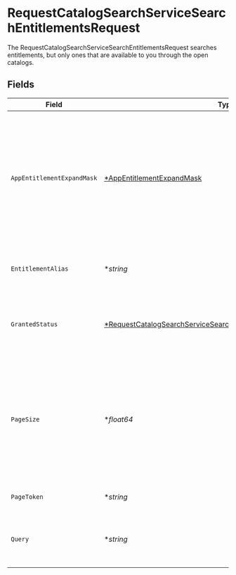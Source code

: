# RequestCatalogSearchServiceSearchEntitlementsRequest

 The RequestCatalogSearchServiceSearchEntitlementsRequest searches entitlements, but only ones that are available to you through the open catalogs.



## Fields

| Field                                                                                                                                                          | Type                                                                                                                                                           | Required                                                                                                                                                       | Description                                                                                                                                                    |
| -------------------------------------------------------------------------------------------------------------------------------------------------------------- | -------------------------------------------------------------------------------------------------------------------------------------------------------------- | -------------------------------------------------------------------------------------------------------------------------------------------------------------- | -------------------------------------------------------------------------------------------------------------------------------------------------------------- |
| `AppEntitlementExpandMask`                                                                                                                                     | [*AppEntitlementExpandMask](../../models/shared/appentitlementexpandmask.md)                                                                                   | :heavy_minus_sign:                                                                                                                                             |  The app entitlement expand mask allows the user to get additonal information when getting responses containing app entitlement views.<br/>                    |
| `EntitlementAlias`                                                                                                                                             | **string*                                                                                                                                                      | :heavy_minus_sign:                                                                                                                                             |  Search for entitlements with this alias (exact match).<br/>                                                                                                   |
| `GrantedStatus`                                                                                                                                                | [*RequestCatalogSearchServiceSearchEntitlementsRequestGrantedStatus](../../models/shared/requestcatalogsearchservicesearchentitlementsrequestgrantedstatus.md) | :heavy_minus_sign:                                                                                                                                             |  Search entitlements with this granted status for your signed in user.<br/>                                                                                    |
| `PageSize`                                                                                                                                                     | **float64*                                                                                                                                                     | :heavy_minus_sign:                                                                                                                                             |  The pageSize where 0 <= pageSize <= 100. Values < 10 will be set to 10. A value of 0 returns the default page size (currently 25)<br/>                        |
| `PageToken`                                                                                                                                                    | **string*                                                                                                                                                      | :heavy_minus_sign:                                                                                                                                             |  The pageToken field.<br/>                                                                                                                                     |
| `Query`                                                                                                                                                        | **string*                                                                                                                                                      | :heavy_minus_sign:                                                                                                                                             |  Fuzzy search the display name of resource types.<br/>                                                                                                         |